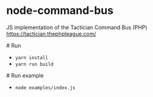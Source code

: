 # node-command-bus
JS implementation of the Tactician Command Bus (PHP) https://tactician.thephpleague.com/

# Run
- `yarn install`
- `yarn run build`

# Run example
- `node examples/index.js`
